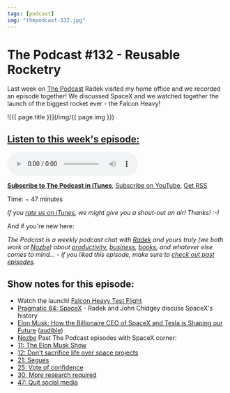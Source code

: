 ```yaml
---
tags: [podcast]
img: "thepodcast-132.jpg"
---
```


# The Podcast #132 - Reusable Rocketry

Last week on [The Podcast][p] Radek visited my home office and we recorded an episode together! We discussed SpaceX and we watched together the launch of the biggest rocket ever - the Falcon Heavy!

<!--More-->

![{{ page.title }}](/img/{{ page.img }})

## [Listen to this week's episode:][e]

<audio controls>
<source src="https://files.nozbe.com/podcast/132.mp3" type="audio/mpeg">
</audio>

**[Subscribe to The Podcast in iTunes][i]**, [Subscribe on YouTube][y], [Get RSS][rss]

Time: ~ 47 minutes

*If you [rate us on iTunes][i], we might give you a shout-out on air! Thanks! :-)*

And if you're new here:

*The Podcast is a weekly podcast chat with [Radek][r] and yours truly (we both work at [Nozbe][n]) about [productivity](/tag/productivity), [business](/tag/business), [books](/tag/books), and whatever else comes to mind… - if you liked this episode, make sure to [check out past episodes](/tag/podcast).*

## Show notes for this episode:

  * Watch the launch! [Falcon Heavy Test Flight](https://www.youtube.com/watch?v=wbSwFU6tY1c)
  * [Pragmatic 84: SpaceX](http://engineered.network/pragmatic/episode-84-space-x) - Radek and John Chidgey discuss SpaceX's history
  * [Elon Musk: How the Billionaire CEO of SpaceX and Tesla is Shaping our Future](https://www.amazon.com/Elon-Musk-Billionaire-SpaceX-Shaping-ebook/dp/B00SIDCSWY/) ([audible](https://www.audible.com/pd/Bios-Memoirs/Elon-Musk-Audiobook/B00UX8ODPM))
  * [Nozbe](https://nozbe.com/)
Past The Podcast episodes with SpaceX corner:
  * [11: The Elon Musk Show](http://thepodcast.fm/episodes/11)
  * [12: Don't sacrifice life over space projects](http://thepodcast.fm/episodes/12)
  * [21: Segues](http://thepodcast.fm/episodes/21)
  * [25: Vote of confidence](https://thepodcast.fm/episodes/25)
  * [30: More research required](http://thepodcast.fm/episodes/30)
  * [47: Quit social media](http://thepodcast.fm/episodes/47)

[y]: https://michael.gratis/thepodcastyt
[rss]: http://thepodcast.fm/episodes?format=RSS
[e]: http://thepodcast.fm/episodes/132

[p]: https://michael.gratis/thepodcastfm
[n]: https://michael.gratis/nozbe
[r]: https://michael.gratis/radex
[i]: https://michael.gratis/thepodcast
[o]: https://michael.gratis/ipadonly

